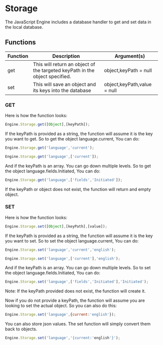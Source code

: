 # Storage
The JavaScript Engine includes a database handler to get and set data in the local database.
## Functions
| Function | Description | Argument(s) |
| -------- | ----------- | ----------- |
|get|This will return an object of the targeted keyPath in the object specified.| object,keyPath = null |
|set|This will save an object and its keys into the database| object,keyPath,value = null |
### GET
Here is how the function looks:
```javascript
Engine.Storage.get([Object],[keyPath]);
```
If the keyPath is provided as a string, the function will assume it is the key you want to get. So to get the object language.current, You can do:
```javascript
Engine.Storage.get('language','current');
```
```javascript
Engine.Storage.get('language',['current']);
```
And if the keyPath is an array. You can go down multiple levels. So to get the object language.fields.Initiated, You can do:
```javascript
Engine.Storage.get('language',['fields','Initiated']);
```
If the keyPath or object does not exist, the function will return and empty object.
### SET
Here is how the function looks:
```javascript
Engine.Storage.set([Object],[keyPath],[value]);
```
If the keyPath is provided as a string, the function will assume it is the key you want to set. So to set the object language.current, You can do:
```javascript
Engine.Storage.set('language','current','english');
```
```javascript
Engine.Storage.set('language',['current'],'english');
```
And if the keyPath is an array. You can go down multiple levels. So to set the object language.fields.Initiated, You can do:
```javascript
Engine.Storage.set('language',['fields','Initiated'],'Initiated');
```
Note: If the keyPath provided does not exist, the function will create it.

Now if you do not provide a keyPath, the function will assume you are looking to set the actual object. So you can also do this:
```javascript
Engine.Storage.set('language',{current:'english'});
```
You can also store json values. The set function will simply convert them back to objects.
```javascript
Engine.Storage.set('language','{current:'english'}');
```
